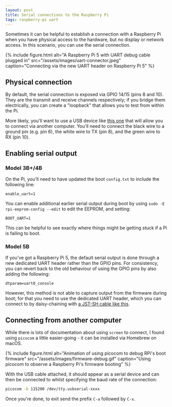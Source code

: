 ```yaml
---
layout: post
title: Serial connections to the Raspberry Pi
tags: raspberry-pi uart
---
```


Sometimes it can be helpful to establish a connection with a Raspberry Pi when you have physical access to the hardware, but no display or network access. In this scenario, you can use the serial connection.

{%
  include figure.html
    alt="A Raspberry Pi 5 with UART debug cable plugged in"
    src="/assets/images/uart-connector.jpeg"
    caption="Connecting via the new UART header on Raspberry Pi 5"
%}

## Physical connection

By default, the serial connection is exposed via GPIO 14/15 (pins 8 and 10). They are the transmit and receive channels respectively; if you bridge them electrically, you can create a "loopback" that allows you to test from within the Pi.

More likely, you'll want to use a USB device like [this one](https://shop.pimoroni.com/products/usb-to-uart-serial-console-cable) that will allow you to connect via another computer. You'll need to connect the black wire to a ground pin (e.g. pin 6), the white wire to TX (pin 8), and the green wire to RX (pin 10).

## Enabling serial output

### Model 3B+/4B

On the Pi, you'll need to have updated the boot `config.txt` to include the following line:

```
enable_uart=1
```

You can enable additional earlier serial output during boot by using `sudo -E rpi-eeprom-config --edit` to edit the EEPROM, and setting:

```
BOOT_UART=1
```

This can be helpful to see exactly where things might be getting stuck if a Pi is failing to boot.

### Model 5B

If you've got a Raspberry Pi 5, the default serial output is done through a new dedicated UART header rather than the GPIO pins. For consistency, you can revert back to the old behaviour of using the GPIO pins by also adding the following:

```
dtparam=uart0_console
```

However, this method is not able to capture output from the firmware during boot; for that you need to use the dedicated UART header, which you can connect to by daisy-chaining with [a JST-SH cable like this](https://shop.pimoroni.com/products/pimoroni-pico-debug-cable?variant=39412106920019).

## Connecting from another computer

While there is lots of documentation about using `screen` to connect, I found using `picocom` a little easier-going - it can be installed via Homebrew on macOS.

{%
  include figure.html
    alt="Animation of using picocom to debug RPi's boot firmware"
    src="/assets/images/firmware-debug.gif"
    caption="Using picocom to observe a Raspberry Pi's firmware booting"
%}

With the USB cable attached, it should appear as a serial device and can then be connected to whilst specifying the baud rate of the connection:

```bash
picocom -b 115200 /dev/tty.usbserial-xxxx
```

Once you're done, to exit send the prefix `C-a` followed by `C-x`.
